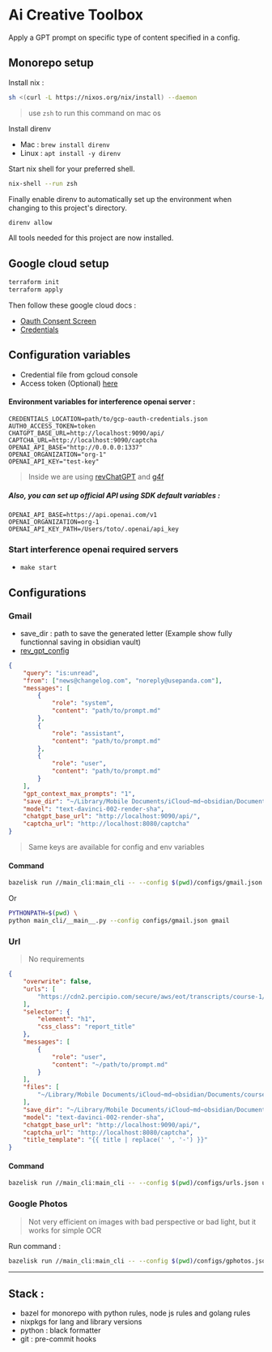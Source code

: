 # Ai Creative Toolbox

Apply a GPT prompt on specific type of content specified in a config.

## Monorepo setup

Install nix :

```bash
sh <(curl -L https://nixos.org/nix/install) --daemon
```

> use `zsh` to run this command on mac os

Install direnv

- Mac : `brew install direnv`
- Linux : `apt install -y direnv`

Start nix shell for your preferred shell.

```bash
nix-shell --run zsh
```

Finally enable direnv to automatically set up the environment when changing to this project's directory.

```bash
direnv allow
```

All tools needed for this project are now installed.

## Google cloud setup

```bash
terraform init
terraform apply
```

Then follow these google cloud docs :

-   [Oauth Consent Screen](https://developers.google.com/gmail/api/quickstart/python#configure_the_oauth_consent_screen)
-   [Credentials](https://developers.google.com/gmail/api/quickstart/python#authorize_credentials_for_a_desktop_application)

## Configuration variables

-   Credential file from gcloud console
-   Access token (Optional) [here](https://chat.openai.com/api/auth/session)

#### Environment variables for interference openai server :

```dotenv
CREDENTIALS_LOCATION=path/to/gcp-oauth-credentials.json
AUTH0_ACCESS_TOKEN=token
CHATGPT_BASE_URL=http://localhost:9090/api/
CAPTCHA_URL=http://localhost:9090/captcha
OPENAI_API_BASE="http://0.0.0.0:1337"
OPENAI_ORGANIZATION="org-1"
OPENAI_API_KEY="test-key"
```

> Inside we are using [revChatGPT](https://github.com/acheong08/ChatGPT) and [g4f](https://github.com/xtekky/gpt4free)

##### Also, you can set up official API using SDK default variables :

```dotenv
OPENAI_API_BASE=https://api.openai.com/v1
OPENAI_ORGANIZATION=org-1
OPENAI_API_KEY_PATH=/Users/toto/.openai/api_key
```

### Start interference openai required servers

-   `make start`

## Configurations

### Gmail

-   save_dir : path to save the generated letter (Example show fully functionnal saving in obsidian vault)
-   [rev_gpt_config](https://github.com/acheong08/ChatGPT#--optional-configuration)

```json
{
    "query": "is:unread",
    "from": ["news@changelog.com", "noreply@usepanda.com"],
    "messages": [
        {
            "role": "system",
            "content": "path/to/prompt.md"
        },
        {
            "role": "assistant",
            "content": "path/to/prompt.md"
        },
        {
            "role": "user",
            "content": "path/to/prompt.md"
        }
    ],
    "gpt_context_max_prompts": "1",
    "save_dir": "~/Library/Mobile Documents/iCloud~md~obsidian/Documents/notes/News",
    "model": "text-davinci-002-render-sha",
    "chatgpt_base_url": "http://localhost:9090/api/",
    "captcha_url": "http://localhost:8080/captcha"
}
```

> Same keys are available for config and env variables

#### Command

```bash
bazelisk run //main_cli:main_cli -- --config $(pwd)/configs/gmail.json gmail
```

Or

```bash
PYTHONPATH=$(pwd) \
python main_cli/__main__.py --config configs/gmail.json gmail
```

### Url

> No requirements

```json
{
    "overwrite": false,
    "urls": [
        "https://cdn2.percipio.com/secure/aws/eot/transcripts/course-1/cloudtrain.html"
    ],
    "selector": {
        "element": "h1",
        "css_class": "report_title"
    },
    "messages": [
        {
            "role": "user",
            "content": "~/path/to/prompt.md"
        }
    ],
    "files": [
        "~/Library/Mobile Documents/iCloud~md~obsidian/Documents/courses/ML/"
    ],
    "save_dir": "~/Library/Mobile Documents/iCloud~md~obsidian/Documents/courses/ML",
    "model": "text-davinci-002-render-sha",
    "chatgpt_base_url": "http://localhost:9090/api/",
    "captcha_url": "http://localhost:8080/captcha",
    "title_template": "{{ title | replace(' ', '-') }}"
}
```

#### Command

```bash
bazelisk run //main_cli:main_cli -- --config $(pwd)/configs/urls.json url
```

### Google Photos

> Not very efficient on images with bad perspective or bad light, but it works for simple OCR

Run command :

```bash
bazelisk run //main_cli:main_cli -- --config $(pwd)/configs/gphotos.json gphotos
```

---

## Stack :

- bazel for monorepo with python rules, node js rules and golang rules
- nixpkgs for lang and library versions
- python : black formatter
- git : pre-commit hooks
